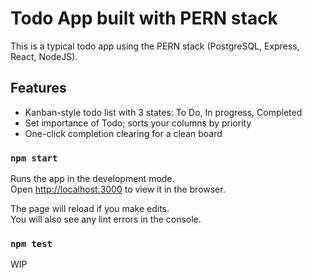 # Todo App built with PERN stack

This is a typical todo app using the PERN stack (PostgreSQL, Express, React, NodeJS).

## Features

- Kanban-style todo list with 3 states: To Do, In progress, Completed
- Set importance of Todo; sorts your columns by priority
- One-click completion clearing for a clean board

### `npm start`

Runs the app in the development mode.\
Open [http://localhost:3000](http://localhost:3000) to view it in the browser.

The page will reload if you make edits.\
You will also see any lint errors in the console.

### `npm test`

WIP
